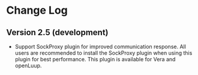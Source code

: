 # Change Log

## Version 2.5 (development)

* Support SockProxy plugin for improved communication response. All users are recommended to install the SockProxy plugin when using this plugin for best performance. This plugin is available for Vera and openLuup.
